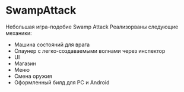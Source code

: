 # SwampAttack
 Небольшая игра-подобие Swamp Attack
 Реализорваны следующие механики: 
  - Машина состояний для врага
  - Спаунер с легко-создаваемыми волнами через инспектор
  - UI
  - Магазин
  - Меню
  - Смена оружия
  - Оформленный билд для PC и Android 
